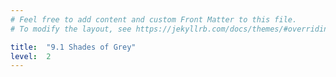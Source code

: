 ```yaml
---
# Feel free to add content and custom Front Matter to this file.
# To modify the layout, see https://jekyllrb.com/docs/themes/#overriding-theme-defaults

title:  "9.1 Shades of Grey"
level:  2
---
```


<script src="https://d3js.org/d3.v6.min.js" defer></script>
<script src="https://d3js.org/d3-scale.v3.min.js" defer></script>
<script src="js/companion_chart_9-1_shades.js" defer></script>

<div class="chart_float" id="chart_9-1_shades"></div>
